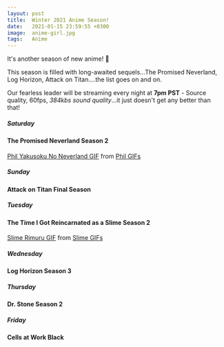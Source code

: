 ```yaml
---
layout: post
title:  Winter 2021 Anime Season!
date:   2021-01-15 23:59:55 +0300
image:  anime-girl.jpg
tags:   Anime
---
```


It's another season of new anime! :tada:

This season is filled with long-awaited sequels...The Promised Neverland, Log Horizon, Attack on Titan....the list goes on and on.

Our fearless leader will be streaming every night at **7pm PST** - Source quality, 60fps, *384kbs sound quality*...it just doesn't get any better than that! 

##### Saturday
#### The Promised Neverland Season 2

<div class="tenor-gif-embed" data-postid="13279352" data-share-method="host" data-width="100%" data-aspect-ratio="1.8721804511278197"><a href="https://tenor.com/view/phil-yakusoku-no-neverland-the-promised-neverland-anime-animes-gif-13279352">Phil Yakusoku No Neverland GIF</a> from <a href="https://tenor.com/search/phil-gifs">Phil GIFs</a></div><script type="text/javascript" async src="https://tenor.com/embed.js"></script>


##### Sunday
#### Attack on Titan Final Season

##### Tuesday
#### The Time I Got Reincarnated as a Slime Season 2

<div class="tenor-gif-embed" data-postid="12925846" data-share-method="host" data-width="100%" data-aspect-ratio="1.7777777777777777"><a href="https://tenor.com/view/slime-rimuru-jump-gif-12925846">Slime Rimuru GIF</a> from <a href="https://tenor.com/search/slime-gifs">Slime GIFs</a></div><script type="text/javascript" async src="https://tenor.com/embed.js"></script>

##### Wednesday
#### Log Horizon Season 3

##### Thursday
#### Dr. Stone Season 2

##### Friday
#### Cells at Work Black














